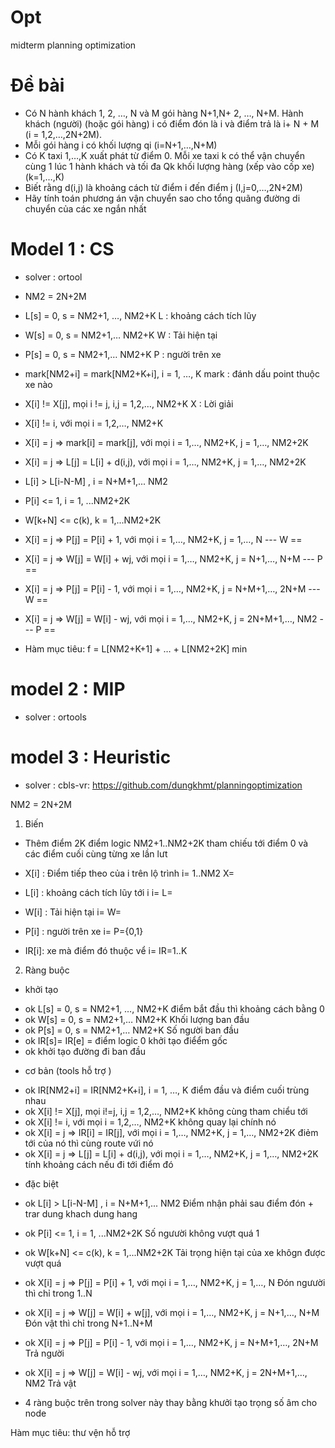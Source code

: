 # Opt
midterm planning optimization

# Đề bài 
- Có N hành khách 1, 2, …, N và M gói hàng N+1,N+ 2, …, N+M. Hành khách (người) (hoặc gói hàng) i có điểm đón là i và điểm trả là i+ N + M (i = 1,2,…,2N+2M). 
- Mỗi gói hàng i có khối lượng qi (i=N+1,…,N+M)
- Có K taxi 1,…,K xuất phát từ điểm 0. Mỗi xe taxi k có thể vận chuyển cùng 1 lúc 1 hành khách và tối đa Qk khối lượng hàng (xếp vào cốp xe) (k=1,…,K)
- Biết rằng d(i,j) là khoảng cách từ điểm i đến điểm j (I,j=0,…,2N+2M)
- Hãy tính toán phương án vận chuyển sao cho tổng quãng đường di chuyển của các xe ngắn nhất


# Model 1 : CS

- solver : ortool 

- NM2 = 2N+2M
- L[s] = 0, s = NM2+1, …, NM2+K​      L : khoảng cách tích lũy
- W[s] = 0, s = NM2+1,… NM2+K​        W : Tải hiện tại
- P[s] = 0, s = NM2+1,… NM2+K​        P : người trên xe
- mark[NM2+i] = mark[NM2+K+i], i = 1, …, K​         mark : đánh dấu point thuộc xe nào
- X[i] != X[j], mọi i != j, i,j = 1,2,…, NM2+K​     X : Lời giải
- X[i] != i, với mọi  i = 1,2,…, NM2+K ​

- X[i] = j => mark[i] = mark[j], với mọi i = 1,…, NM2+K, j = 1,…, NM2+2K​
- X[i] = j => L[j] = L[i] + d(i,j), với mọi i = 1,…, NM2+K, j = 1,…, NM2+2K​
- L[i] > L[i-N-M] , i = N+M+1,... NM2
- P[i] <= 1, i = 1, ...NM2+2K
- W[k+N] <= c(k), k = 1,...NM2+2K ​

- X[i] = j => P[j] = P[i] + 1, với mọi i = 1,…, NM2+K, j = 1,…, N            --- W ==  
- X[i] = j => W[j] = W[i] + wj, với mọi i = 1,…, NM2+K, j = N+1,…, N+M​         --- P ==
- X[i] = j => P[j] = P[i] - 1, với mọi i = 1,…, NM2+K, j = N+M+1,…, 2N+M        --- W ==
- X[i] = j => W[j] = W[i] - wj, với mọi i = 1,…, NM2+K, j = 2N+M+1,…, NM2​      --- P ==

- Hàm mục tiêu: f = L[NM2+K+1] + … + L[NM2+2K]  min



# model 2 :  MIP

- solver : ortools



# model 3 : Heuristic

- solver : cbls-vr:  https://github.com/dungkhmt/planningoptimization

NM2 = 2N+2M
1. Biến  
- Thêm điểm 2K điểm logic  NM2+1..NM2+2K tham chiếu tới điểm 0 và các điểm cuối cùng từng xe lần lưt  

- X[i] : Điểm tiếp theo của i trên lộ trình  	i= 1..NM2        	X= 
- L[i] : khoảng cách tích lũy tới i          	i= 					L=
- W[i] : Tải hiện tại							i=					W=
- P[i] : người trên xe						i=					P={0,1}
- IR[i]: xe mà điểm đó thuộc vể 				i=					IR=1..K

2. Ràng buộc 
* khởi tạo
- ok	L[s] = 0, s = NM2+1, …, NM2+K​              	điểm bắt đầu thì khoảng cách bằng 0  
- ok	W[s] = 0, s = NM2+1,… NM2+K​        		   	Khối lượng ban đầu 
- ok	P[s] = 0, s = NM2+1,… NM2+K​       			Số người ban đầu 
- ok	IR[s]= IR[e] = điểm logic 0                 khởi tạo điểểm gốc 
- ok  khởi tạo đường đi ban đầu  


* cơ bản (tools hỗ trợ )
- ok	IR[NM2+i] = IR[NM2+K+i], i = 1, …, K​        								điểm đầu và điểm cuối trùng nhau 
- ok	X[i] != X[j], mọi i!=j, i,j = 1,2,…, NM2+K									không cùng tham chiểu tới ​
- ok	X[i] != i, với mọi  i = 1,2,…, NM2+K 										không quay lại chính nó ​
- ok	X[i] = j => IR[i] = IR[j], với mọi i = 1,…, NM2+K, j = 1,…, NM2+2K			điẻm tới của nó thì cùng route vứi nó ​
- ok	X[i] = j => L[j] = L[i] + d(i,j), với mọi i = 1,…, NM2+K, j = 1,…, NM2+2K   tính khoảng cách nếu đi tới điểm đó 

* đặc biệt 
​
- ok	L[i] > L[i-N-M] , i = N+M+1,... NM2											Điểm nhận phải sau điểm đón + trar dung khach dung hang  
- ok	P[i] <= 1, i = 1, ...NM2+2K													Số ngưười không vượt quá 1
- ok	W[k+N] <= c(k), k = 1,...NM2+2K 											Tải trọng hiện tại của xe khôgn được vượt quá ​

- ok	X[i] = j => P[j] = P[i] + 1, với mọi i = 1,…, NM2+K, j = 1,…, N             Đón ngưười thì chỉ trong 1..N
- ok	X[i] = j => W[j] = W[i] + w[j], với mọi i = 1,…, NM2+K, j = N+1,…, N+M​      Đón vật thì chỉ trong N+1..N+M
- ok	X[i] = j => P[j] = P[i] - 1, với mọi i = 1,…, NM2+K, j = N+M+1,…, 2N+M      Trả người 
- ok	X[i] = j => W[j] = W[i] - wj, với mọi i = 1,…, NM2+K, j = 2N+M+1,…, NM2​     Trả vật 
- 4 ràng buộc trên trong solver này thay bằng khưởi tạo trọng số âm cho node 


Hàm mục tiêu: thư vện hỗ trợ 
